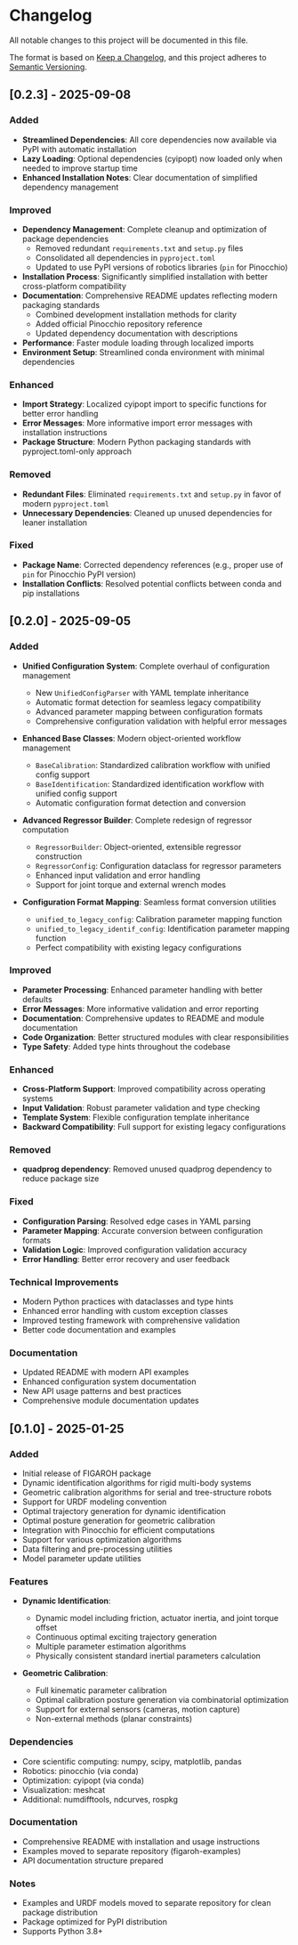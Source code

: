 # Changelog

All notable changes to this project will be documented in this file.

The format is based on [Keep a Changelog](https://keepachangelog.com/en/1.0.0/),
and this project adheres to [Semantic Versioning](https://semver.org/spec/v2.0.0.html).

## [0.2.3] - 2025-09-08

### Added
- **Streamlined Dependencies**: All core dependencies now available via PyPI with automatic installation
- **Lazy Loading**: Optional dependencies (cyipopt) now loaded only when needed to improve startup time
- **Enhanced Installation Notes**: Clear documentation of simplified dependency management

### Improved
- **Dependency Management**: Complete cleanup and optimization of package dependencies
  - Removed redundant `requirements.txt` and `setup.py` files
  - Consolidated all dependencies in `pyproject.toml`
  - Updated to use PyPI versions of robotics libraries (`pin` for Pinocchio)
- **Installation Process**: Significantly simplified installation with better cross-platform compatibility
- **Documentation**: Comprehensive README updates reflecting modern packaging standards
  - Combined development installation methods for clarity
  - Added official Pinocchio repository reference
  - Updated dependency documentation with descriptions
- **Performance**: Faster module loading through localized imports
- **Environment Setup**: Streamlined conda environment with minimal dependencies

### Enhanced
- **Import Strategy**: Localized cyipopt import to specific functions for better error handling
- **Error Messages**: More informative import error messages with installation instructions
- **Package Structure**: Modern Python packaging standards with pyproject.toml-only approach

### Removed
- **Redundant Files**: Eliminated `requirements.txt` and `setup.py` in favor of modern `pyproject.toml`
- **Unnecessary Dependencies**: Cleaned up unused dependencies for leaner installation

### Fixed
- **Package Name**: Corrected dependency references (e.g., proper use of `pin` for Pinocchio PyPI version)
- **Installation Conflicts**: Resolved potential conflicts between conda and pip installations

## [0.2.0] - 2025-09-05

### Added
- **Unified Configuration System**: Complete overhaul of configuration management
  - New `UnifiedConfigParser` with YAML template inheritance
  - Automatic format detection for seamless legacy compatibility  
  - Advanced parameter mapping between configuration formats
  - Comprehensive configuration validation with helpful error messages

- **Enhanced Base Classes**: Modern object-oriented workflow management
  - `BaseCalibration`: Standardized calibration workflow with unified config support
  - `BaseIdentification`: Standardized identification workflow with unified config support  
  - Automatic configuration format detection and conversion

- **Advanced Regressor Builder**: Complete redesign of regressor computation
  - `RegressorBuilder`: Object-oriented, extensible regressor construction
  - `RegressorConfig`: Configuration dataclass for regressor parameters
  - Enhanced input validation and error handling
  - Support for joint torque and external wrench modes

- **Configuration Format Mapping**: Seamless format conversion utilities
  - `unified_to_legacy_config`: Calibration parameter mapping function
  - `unified_to_legacy_identif_config`: Identification parameter mapping function
  - Perfect compatibility with existing legacy configurations

### Improved  
- **Parameter Processing**: Enhanced parameter handling with better defaults
- **Error Messages**: More informative validation and error reporting
- **Documentation**: Comprehensive updates to README and module documentation
- **Code Organization**: Better structured modules with clear responsibilities
- **Type Safety**: Added type hints throughout the codebase

### Enhanced
- **Cross-Platform Support**: Improved compatibility across operating systems
- **Input Validation**: Robust parameter validation and type checking  
- **Template System**: Flexible configuration template inheritance
- **Backward Compatibility**: Full support for existing legacy configurations

### Removed
- **quadprog dependency**: Removed unused quadprog dependency to reduce package size

### Fixed
- **Configuration Parsing**: Resolved edge cases in YAML parsing
- **Parameter Mapping**: Accurate conversion between configuration formats
- **Validation Logic**: Improved configuration validation accuracy
- **Error Handling**: Better error recovery and user feedback

### Technical Improvements
- Modern Python practices with dataclasses and type hints
- Enhanced error handling with custom exception classes
- Improved testing framework with comprehensive validation
- Better code documentation and examples

### Documentation
- Updated README with modern API examples
- Enhanced configuration system documentation  
- New API usage patterns and best practices
- Comprehensive module documentation updates

## [0.1.0] - 2025-01-25

### Added
- Initial release of FIGAROH package
- Dynamic identification algorithms for rigid multi-body systems
- Geometric calibration algorithms for serial and tree-structure robots
- Support for URDF modeling convention
- Optimal trajectory generation for dynamic identification
- Optimal posture generation for geometric calibration
- Integration with Pinocchio for efficient computations
- Support for various optimization algorithms
- Data filtering and pre-processing utilities
- Model parameter update utilities

### Features
- **Dynamic Identification**:
  - Dynamic model including friction, actuator inertia, and joint torque offset
  - Continuous optimal exciting trajectory generation
  - Multiple parameter estimation algorithms
  - Physically consistent standard inertial parameters calculation

- **Geometric Calibration**:
  - Full kinematic parameter calibration
  - Optimal calibration posture generation via combinatorial optimization
  - Support for external sensors (cameras, motion capture)
  - Non-external methods (planar constraints)

### Dependencies
- Core scientific computing: numpy, scipy, matplotlib, pandas
- Robotics: pinocchio (via conda)
- Optimization: cyipopt (via conda)
- Visualization: meshcat
- Additional: numdifftools, ndcurves, rospkg

### Documentation
- Comprehensive README with installation and usage instructions
- Examples moved to separate repository (figaroh-examples)
- API documentation structure prepared

### Notes
- Examples and URDF models moved to separate repository for clean package distribution
- Package optimized for PyPI distribution
- Supports Python 3.8+
